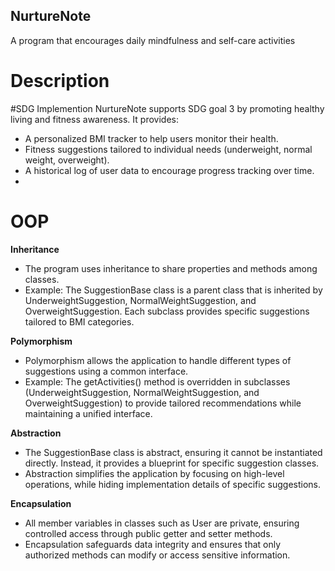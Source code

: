## **NurtureNote**
A program that encourages daily mindfulness and self-care activities
# **Description**
#SDG Implemention
NurtureNote supports SDG goal 3 by promoting healthy living and fitness awareness. It provides:

  - A personalized BMI tracker to help users monitor their health.
  - Fitness suggestions tailored to individual needs (underweight, normal weight, overweight).
  - A historical log of user data to encourage progress tracking over time.
  - 
# **OOP**
**Inheritance**
- The program uses inheritance to share properties and methods among classes.
- Example: The SuggestionBase class is a parent class that is inherited by UnderweightSuggestion, NormalWeightSuggestion, and OverweightSuggestion. Each subclass provides specific suggestions tailored to BMI categories.

**Polymorphism**
- Polymorphism allows the application to handle different types of suggestions using a common interface.
- Example: The getActivities() method is overridden in subclasses (UnderweightSuggestion, NormalWeightSuggestion, and OverweightSuggestion) to provide tailored recommendations while maintaining a unified interface.

**Abstraction**
- The SuggestionBase class is abstract, ensuring it cannot be instantiated directly. Instead, it provides a blueprint for specific suggestion classes.
- Abstraction simplifies the application by focusing on high-level operations, while hiding implementation details of specific suggestions.

**Encapsulation**
- All member variables in classes such as User are private, ensuring controlled access through public getter and setter methods.
- Encapsulation safeguards data integrity and ensures that only authorized methods can modify or access sensitive information.
